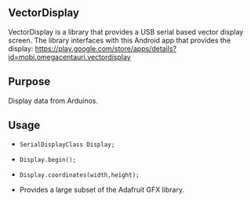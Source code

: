 ## VectorDisplay  
VectorDisplay is a library that provides a USB serial based vector display screen.
The library interfaces with this Android app that provides the display:
https://play.google.com/store/apps/details?id=mobi.omegacentauri.vectordisplay
 
## Purpose  
Display data from Arduinos.

## Usage  
* `SerialDisplayClass Display;`

* `Display.begin();`

* `Display.coordinates(width,height);`

* Provides a large subset of the Adafruit GFX library.

